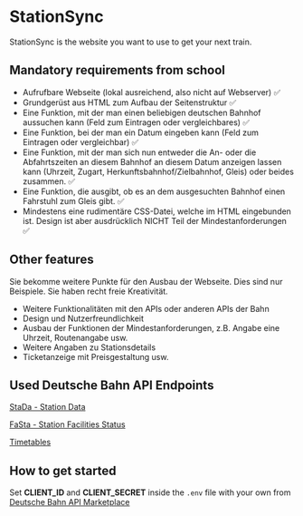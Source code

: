 # StationSync

StationSync is the website you want to use to get your next train.

## Mandatory requirements from school

- Aufrufbare Webseite (lokal ausreichend, also nicht auf Webserver) ✅
- Grundgerüst aus HTML zum Aufbau der Seitenstruktur ✅
- Eine Funktion, mit der man einen beliebigen deutschen Bahnhof aussuchen kann (Feld zum
Eintragen oder vergleichbares) ✅
- Eine Funktion, bei der man ein Datum eingeben kann (Feld zum Eintragen oder vergleichbar) ✅
- Eine Funktion, mit der man sich nun entweder die An- oder die Abfahrtszeiten an diesem
Bahnhof an diesem Datum anzeigen lassen kann (Uhrzeit, Zugart,
Herkunftsbahnhof/Zielbahnhof, Gleis) oder beides zusammen. ✅
- Eine Funktion, die ausgibt, ob es an dem ausgesuchten Bahnhof einen Fahrstuhl zum Gleis
gibt. ✅
- Mindestens eine rudimentäre CSS-Datei, welche im HTML eingebunden ist. Design ist aber
ausdrücklich NICHT Teil der Mindestanforderungen ✅

## Other features

Sie bekomme weitere Punkte für den Ausbau der Webseite. Dies sind nur Beispiele. Sie haben recht
freie Kreativität.
- Weitere Funktionalitäten mit den APIs oder anderen APIs der Bahn
- Design und Nutzerfreundlichkeit
- Ausbau der Funktionen der Mindestanforderungen, z.B. Angabe eine Uhrzeit, Routenangabe
usw.
- Weitere Angaben zu Stationsdetails
- Ticketanzeige mit Preisgestaltung usw.

## Used Deutsche Bahn API Endpoints

[StaDa - Station Data](https://developers.deutschebahn.com/db-api-marketplace/apis/product/stada)

[FaSta - Station Facilities Status](https://developers.deutschebahn.com/db-api-marketplace/apis/product/fasta)

[Timetables](https://developers.deutschebahn.com/db-api-marketplace/apis/product/timetables)

## How to get started

Set **CLIENT_ID** and **CLIENT_SECRET** inside the `.env` file with your own from [Deutsche Bahn API Marketplace](https://developers.deutschebahn.com/db-api-marketplace/apis/)